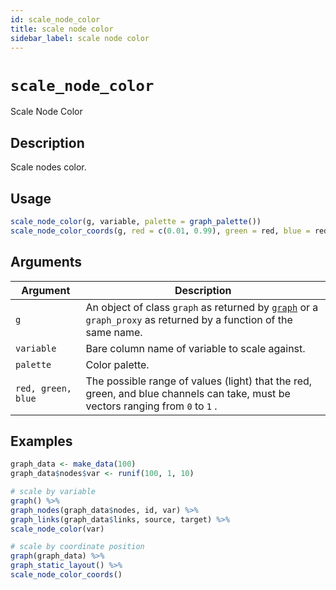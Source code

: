 ```yaml
---
id: scale_node_color
title: scale node color
sidebar_label: scale node color
---
```


# `scale_node_color`

Scale Node Color


## Description

Scale nodes color.


## Usage

```r
scale_node_color(g, variable, palette = graph_palette())
scale_node_color_coords(g, red = c(0.01, 0.99), green = red, blue = red)
```


## Arguments

Argument      |Description
------------- |----------------
`g`     |     An object of class `graph` as returned by [`graph`](#graph) or a `graph_proxy`  as returned by a function of the same name.
`variable`     |     Bare column name of variable to scale against.
`palette`     |     Color palette.
`red, green, blue`     |     The possible range of values (light) that the red, green, and blue channels can take, must be vectors ranging from `0` to `1` .


## Examples

```r
graph_data <- make_data(100)
graph_data$nodes$var <- runif(100, 1, 10)

# scale by variable
graph() %>%
graph_nodes(graph_data$nodes, id, var) %>%
graph_links(graph_data$links, source, target) %>%
scale_node_color(var)

# scale by coordinate position
graph(graph_data) %>%
graph_static_layout() %>%
scale_node_color_coords()
```


